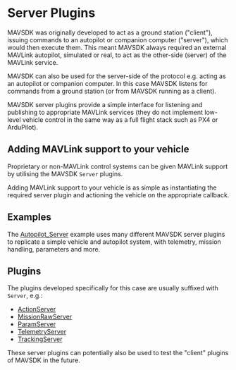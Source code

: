 # Server Plugins

MAVSDK was originally developed to act as a ground station ("client"), issuing commands to an autopilot or companion computer ("server"), which would then execute them.
This meant MAVSDK always required an external MAVLink autopilot, simulated or real, to act as the other-side (server) of the MAVLink service.

MAVSDK can also be used for the server-side of the protocol e.g. acting as an autopilot or companion computer.
In this case MAVSDK listens for commands from a ground station (or from MAVSDK running as a client).

MAVSDK server plugins provide a simple interface for listening and publishing to appropriate MAVLink services (they do not implement low-level vehicle control in the same way as a full flight stack such as PX4 or ArduPilot). 

## Adding MAVLink support to your vehicle

Proprietary or non-MAVLink control systems can be given MAVLink support by utilising the MAVSDK `Server` plugins.

Adding MAVLink support to your vehicle is as simple as instantiating the required server plugin and actioning the vehicle on the appropriate callback.

## Examples

The [Autopilot_Server](../examples/autopilot_server.md) example uses many different MAVSDK server plugins to replicate a simple vehicle and autopilot system, with telemetry, mission handling, parameters and more.

## Plugins

The plugins developed specifically for this case are usually suffixed with `Server`, e.g.:

- [ActionServer](../api_reference/classmavsdk_1_1_action_server.md)
- [MissionRawServer](../api_reference/classmavsdk_1_1_mission_raw_server.md)
- [ParamServer](../api_reference/classmavsdk_1_1_param_server.md)
- [TelemetryServer](../api_reference/classmavsdk_1_1_telemetry_server.md)
- [TrackingServer](../api_reference/classmavsdk_1_1_tracking_server.md)

These server plugins can potentially also be used to test the "client" plugins of MAVSDK in the future.
